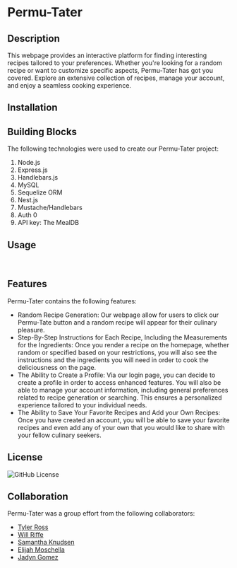 # Permu-Tater

## Description

This webpage provides an interactive platform for finding interesting recipes tailored to your preferences. Whether you're looking for a random recipe or want to customize specific aspects, Permu-Tater has got you covered. Explore an extensive collection of recipes, manage your account, and enjoy a seamless cooking experience.

## Installation



## Building Blocks

The following technologies were used to create our Permu-Tater project:

1. Node.js
2. Express.js 
3. Handlebars.js 
4. MySQL
5. Sequelize ORM 
6. Nest.js
7. Mustache/Handlebars
8. Auth 0
10. API key: The MealDB


## Usage


![]()
![]()
![]()
![]()
![]()

## Features

Permu-Tater contains the following features:

* Random Recipe Generation: Our webpage allow for users to click our Permu-Tate button and a random recipe will appear for their culinary pleasure.
* Step-By-Step Instructions for Each Recipe, Including the Measurements for the Ingredients: Once you render a recipe on the homepage, whether random or specified based on your restrictions, you will also see the instructions and the ingredients you will need in order to cook the deliciousness on the page.
* The Ability to Create a Profile: Via our login page, you can decide to create a profile in order to access enhanced features. You will also be able to manage your account information, including general preferences related to recipe generation or searching. This ensures a personalized experience tailored to your individual needs.
* The Ability to Save Your Favorite Recipes and Add your Own Recipes: Once you have created an account, you will be able to save your favorite recipes and even add any of your own that you would like to share with your fellow culinary seekers.

## License

![GitHub License](https://img.shields.io/badge/license-MIT-blue.svg)

## Collaboration
Permu-Tater was a group effort from the following collaborators:
* [Tyler Ross](https://github.com/tylerross5)
* [Will Riffe](https://github.com/Will-Riffe)
* [Samantha Knudsen](https://github.com/knudsam)
* [Elijah Moschella](https://github.com/ElijahMoschella)
* [Jadyn Gomez](https://github.com/Jadyngg19)

